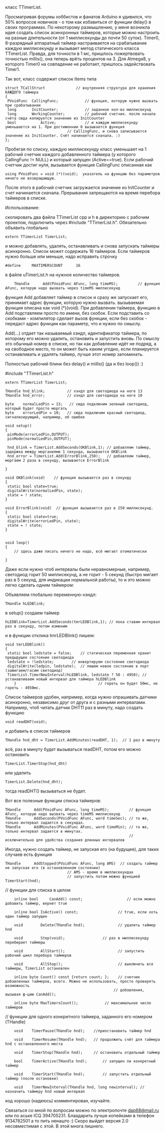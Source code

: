 класс TTimerList.

Просматривая форумы хоббистов и фанатов Arduino я удивился, что 50% вопросов новичков - о том как избавиться от функции delay() в своих программах.  По некоторому размышлению, у меня возникла идея создать список асинхронных таймеров, которые можно настроить на разные длительности (от 1 миллисекунды до почти 50 суток).  Timer0, 8-разрядный аппаратный таймер настраивается на срабатывание каждую миллисекунду и вызывает метод статического класса TTimerList. Правда, для точности в 1 мс, пришлось пожертвовать точностью millis(), она теперь врёть процентов на 3. Для Atmega8, у которого Timer0 на совпадение не работает, пришлось задействовать Timer1. 

Так вот, класс содержит список Items типа 

	struct TCallStruct				// внутренняя структура для хранения КАЖДОГО таймера
	{
	 PVoidFunc	CallingFunc;			// функция, которую нужно вызвать при срабатывании
	 long		InitCounter;			// заданное кол-во миллисекунд
	 long		WorkingCounter;			// рабочий счетчик. после начала счёта сюда копируется значение из InitCounter
	 bool           Active;	  			// и каждую миллисекунду уменьшается на 1. При достиженнии 0 вызывается функция 
						        // CallingFunc, и снова записывается значение из InitCounter. Счёт начинается сначала. :)
	};

Пробегая по списку, каждую миллисекунду класс уменьшает на 1 рабочий счетчик каждого добавленного таймера (у которого CallingFunc != NULL) и который запущен (Active==true). Если рабочий счетчик достиг нуля, вызывается функция CallingFunc описанная как

	using PVoidFunc = void (*)(void);  указатель на функцию без параметров ничего не возвращающую.
	
После этого в рабочий счетчик загружается значение из InitCounter и счет начинается сначала. Прерывания запрещаются на время перебора таймеров в списке. 

Использование: 

скопировать два файла TTimerList cpp и h в директорию с рабочим проектом, подключить через #include "TTimerList.h". Обязательно объявить глобально 

	extern TTimerList TimerList; 

и можно добавлять, удалять, останавливать и снова запускать таймеры асинхронно.
Cписок может содержать 16 таймеров. Если таймеров нужно больше или меньше, надо исправить строчку 

 	#define     MAXTIMERSCOUNT		16		
 
 в файле uTimerList.h на нужное количество таймеров.  
 
    	THandle      Add(PVoidFunc AFunc, long timeMS);	        // функция AFunc, которую надо вызвать через timeMS миллисекунд

 
 функция Add добавляет таймер в список и сразу же запускает его, принимает адрес функции, которую нужно вызвать.
 вызываемая функция описана как void (*)(void). При добавлении таймера, функцию в Add подставляем просто по имени, без скобок. Если подставить со скобками - компилятор сделает вызов функции, если без скобок - передаст адрес функции как параметр, что и нужно по смыслу. 
 
 Add(...)  отдает так называемый хэндл, идентификатор таймера, по которому его можно удалить, остановить и запустить вновь. По смыслу это обычный номер в списке, но так как добавление идёт не подряд, а на свободное место, то он может быть каким угодно, если планируется останавливать и удалять таймер, лучше этот номер запоминать. 
 
 Полностью рабочий блинк без delay() и millis()  (да и без loop()) :)
 
	
#include "TTimerList.h"

	extern TTimerList TimerList;

	THandle hnd_blink;          // хэндл для светодиода на ноге 13
	THandle hnd_error;          // хэндл для светодиода на ноге 10

	byte    normalLedPin = 13;   // сюда подключим зеленый светодиод, который будет просто моргать
	byte    errorLedPin = 10;   // сюда подключим красный светодиод, сигнализирующий, например, об ошибке

	void setup() 
	{
  	 pinMode(errorLedPin,OUTPUT);
  	 pinMode(normalLedPin,OUTPUT);
  	 
	 hnd_blink = TimerList.AddSeconds(OKBlink,1); // добавляем таймер, задержка между морганиями 1 секунда, вызывается OKBlink
  	 hnd_error = TimerList.Add(ErrorBlink,250);   // добавляем таймер, моргаем 2 раза в секунду, вызывается ErrorBlink
  
	}

	void OKBlink(void)    // функция вызывается раз в секунду
	{
  	 static bool state=true;
  	 digitalWrite(normalLedPin, state);
  	 state = ! state;
	}

	void ErrorBlink(void)  // функция вызывается раз в 250 миллисекунд.
	{
  	 static bool state=true;
  	 digitalWrite(errorLedPin, state);
  	 state = ! state;
	}


	void loop() 
	{
  		// здесь даже писать ничего не надо, всё мигает отоматически

	}


Даже если нужно чтоб интервалы были неравномерные, например, светодиод горит 50 миллисекунд, а не горит - 5 секунд (быстро мигает раз
в 5 секунд, для индикации нормальной работы), то и это можно легко сделать одним таймером:

Объявляем глобально переменную-хэндл:

	THandle hLEDBlink;

в setup() создаем таймер 

	hLEDBlink=TimerList.AddSeconds(tmrLEDBlink,1); // пока ставим интервал раз в секунду, потом изменим
	
и в функции отклика tmrLEDBlink() пишем: 

	void tmrLEDBlink()
	{
	 static bool ledstate = false;	  // статическая переменная хранит предыдущее состояние светодиода
	 ledstate = !ledstate;		  // инвертируем состояние светодиода 	
	 digitalWrite(ledpin, ledstate);  // пишем новое состояние в порт (зажигаем/гасим светодиод)
	 TimerList.TimerNewInterval(hLEDBlink, ledstate ? 50 : 4950); // устанавливаем новый интервал для таймера hLEDBlink
        }						              // гореть он будет 50мс, не гореть - 4950мс. 		


Список таймеров удобен, например, когда нужно опрашивать датчики асинхронно, независимо друг от друга и с разными интервалами.
Например, чтоб читать датчик DHT11 раз в минуту, надо создать функцию 
	
	void readDHT(void); 

и добавить в список таймеров

	THandle hnd_dht = TimerList.AddMinutes(readDHT, 1);  // 1 раз в минуту
	
всё, раз в минуту будет вызываться readDHT, потом его можно остановить

	TimerList.TimerStop(hnd_dht)
	
или удалить

	TimerList.Delete(hnd_dht);
	
тогда readDHT() вызываться не будет.

Вот все полезные функции списка таймеров: 

   	THandle      Add(PVoidFunc AFunc, long timeMS);	        // функция AFunc, которую надо вызвать через timeMS миллисекунд
	THandle      AddSeconds(PVoidFunc AFunc, word timeSec); // то же, только интервал задается в секундах. 
	THandle      AddMinutes(PVoidFunc AFunc, word timeMin); // то же, только интервал задается в минутах. 
                        	                                // исключительно для удобства создания длинных интервалов 
								
Иногда, нужно создать таймер, не запуская его (на будущее), для таких случаев есть функция 

	THandle		 AddStopped(PVoidFunc AFunc, long AMS) 	// создать таймер не запуская его (в остановленном состоянии)
								// AMS - время в миллисекундах
								// запустить потом можно функцией TimerStart(hnd);

// функции для списка в целом

		inline bool  	CanAdd() const;                    // если можно добавить таймер, вернет true

		inline bool	IsActive() const;                  // true, если хоть один таймер запущен

		void		Delete(THandle hnd);               // удалить таймер hnd

		void		Step(void);                	// раз в миллисекунду перебирает таймеры	

		void		AllStart();                        // запустить рабочий цикл перебора таймеров

		void		AllStop();                         // выключить все таймеры, TimerList остановлен

		inline byte	Count() const {return count; };    // счетчик добавленных таймеров, всего. Можно не использовать, просто проверять возможность
		 	                                         // добавления, вызывая ф-цию CanAdd();

		inline byte MaxTimersCount();			 // максимальное число таймеров

//  функции для одного конкретного таймера, заданного его номером (THandle)

		void	TimerPause(THandle hnd);	//приостановить таймер hnd

		void	TimerResume(THandle hnd);	// продолжить счёт для таймера hnd с остановленного места

		void	TimerStop(THandle hnd);		// остановить отдельный таймер 

		bool	TimerActive(THandle hnd);       // запущен ли конкретный таймер

		void    TimerStart(THandle hnd);        // запустить отдельный таймер (после остановки) 
		
		void	TimerNewInterval(THandle hnd, long newinterval); // назначить таймеру hnd новый интервал

код хорошо (надеюсь) комментирован, изучайте. 

Cвязаться со мной по вопросам можно по электропочте dap68@mail.ru  или по аське ICQ 394705231.
Блаадарить лучше копейками в телефон 9134782501  а то пить ненашто  :) 
Скоро выйдет версия 2.0 несовместимая с этой. В этой многа лишнего.
